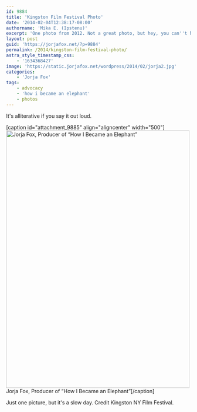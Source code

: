 ```yaml
---
id: 9884
title: 'Kingston Film Festival Photo'
date: '2014-02-04T12:38:17-08:00'
authorname: 'Mika E. (Ipstenu)'
excerpt: 'One photo from 2012. Not a great photo, but hey, you can''t have everything.'
layout: post
guid: 'https://jorjafox.net/?p=9884'
permalink: /2014/kingston-film-festival-photo/
astra_style_timestamp_css:
    - '1634368427'
image: 'https://static.jorjafox.net/wordpress/2014/02/jorja2.jpg'
categories:
    - 'Jorja Fox'
tags:
    - advocacy
    - 'how i became an elephant'
    - photos
---
```


It's alliterative if you say it out loud.

[caption id="attachment_9885" align="aligncenter" width="500"]<a href="https://jorjafox.net/gallery/pub/filmfest/20120903-kingstonff/jorja2.jpg"><img class="size-full wp-image-9885" alt="Jorja Fox, Producer of “How I Became an Elephant”" src="//static.jorjafox.net/wordpress/2014/02/jorja2.jpg" width="500" height="700" /></a> Jorja Fox, Producer of “How I Became an Elephant”[/caption]

Just one picture, but it's a slow day. Credit Kingston NY Film Festival.
